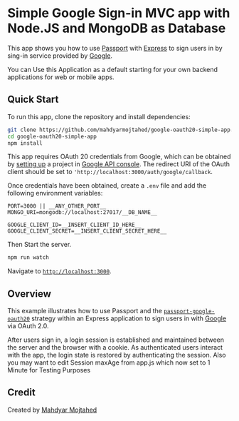 # Simple Google Sign-in MVC app with Node.JS and MongoDB as Database

This app shows you how to use
[Passport](https://www.passportjs.org/)
with [Express](https://expressjs.com/) to sign users in by sing-in service provided by [Google](https://www.google.com/).


You can Use this Application as a default starting for your own backend applications for web or mobile apps.

## Quick Start

To run this app, clone the repository and install dependencies:

```bash
git clone https://github.com/mahdyarmojtahed/google-oauth20-simple-app.git
cd google-oauth20-simple-app
npm install
```

This app requires OAuth 20 credentials from Google, which can be obtained by
[setting up](https://developers.google.com/identity/protocols/oauth2/openid-connect#appsetup)
a project in [Google API console](https://console.developers.google.com/apis/).
The redirect URI of the OAuth client should be set to `'http://localhost:3000/auth/google/callback`.

Once credentials have been obtained, create a `.env` file and add the following
environment variables:

```
PORT=3000 || __ANY_OTHER_PORT__
MONGO_URI=mongodb://localhost:27017/__DB_NAME__

GOOGLE_CLIENT_ID=__INSERT_CLIENT_ID_HERE__
GOOGLE_CLIENT_SECRET=__INSERT_CLIENT_SECRET_HERE__
```

Then Start the server.

```bash
npm run watch
```

Navigate to [`http://localhost:3000`](http://localhost:3000).

## Overview

This example illustrates how to use Passport and the [`passport-google-oauth20`](https://www.passportjs.org/packages/passport-google-oauth20/)
strategy within an Express application to sign users in with [Google](https://www.google.com)
via OAuth 2.0.


After users sign in, a login session is established and maintained between the
server and the browser with a cookie.  As authenticated users interact with the
app, the login state is restored by authenticating the session.
Also you may want to edit Session maxAge from app.js which now set to 1 Minute for Testing Purposes

## Credit

Created by [Mahdyar Mojtahed](https://www.mahdyarmojtahed.ir/)
